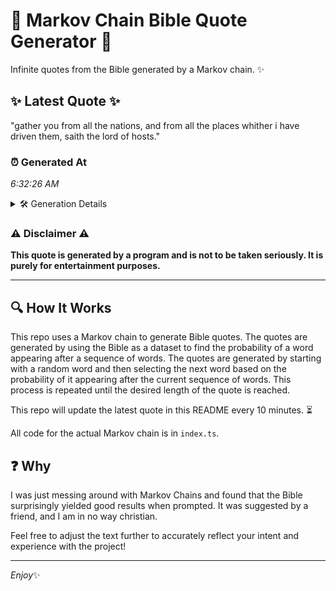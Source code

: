 # 📖 Markov Chain Bible Quote Generator 📖

Infinite quotes from the Bible generated by a Markov chain. ✨

## ✨ Latest Quote ✨
"gather you from all the nations, and from all the places whither i have driven them, saith the lord of hosts."

### ⏰ Generated At
*6:32:26 AM*

<details>
    <summary>🛠️ Generation Details</summary>
    <p>
        <strong>🌱 Seed:</strong> gather<br>
        <strong>🔄 Iterations:</strong> 20<br>
        <strong>📜 Context History:</strong><br>[ gather ]: you<br>[ gather, you ]: from<br>[ gather, you, from ]: all<br>[ gather, you, from, all ]: the<br>[ gather, you, from, all, the ]: nations,<br>[ gather, you, from, all, the, nations, ]: and<br>[ you, from, all, the, nations,, and ]: from<br>[ from, all, the, nations,, and, from ]: all<br>[ all, the, nations,, and, from, all ]: the<br>[ the, nations,, and, from, all, the ]: places<br>[ nations,, and, from, all, the, places ]: whither<br>[ and, from, all, the, places, whither ]: i<br>[ from, all, the, places, whither, i ]: have<br>[ all, the, places, whither, i, have ]: driven<br>[ the, places, whither, i, have, driven ]: them,<br>[ places, whither, i, have, driven, them, ]: saith<br>[ whither, i, have, driven, them,, saith ]: the<br>[ i, have, driven, them,, saith, the ]: lord<br>[ have, driven, them,, saith, the, lord ]: of<br>[ driven, them,, saith, the, lord, of ]: hosts.<br>
    </p>
</details>

### ⚠️ Disclaimer ⚠️
**This quote is generated by a program and is not to be taken seriously. It is purely for entertainment purposes.**

---

## 🔍 How It Works

This repo uses a Markov chain to generate Bible quotes. The quotes are generated by using the Bible as a dataset to find the probability of a word appearing after a sequence of words. The quotes are generated by starting with a random word and then selecting the next word based on the probability of it appearing after the current sequence of words. This process is repeated until the desired length of the quote is reached.

This repo will update the latest quote in this README every 10 minutes. ⏳

All code for the actual Markov chain is in `index.ts`.

## ❓ Why

I was just messing around with Markov Chains and found that the Bible surprisingly yielded good results when prompted. 
It was suggested by a friend, and I am in no way christian.

Feel free to adjust the text further to accurately reflect your intent and experience with the project!

---

*Enjoy*✨
